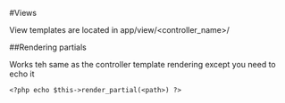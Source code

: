 #Views

View templates are located in app/view/<controller_name>/

##Rendering partials

Works teh same as the controller template rendering except you need to echo it

`<?php echo $this->render_partial(<path>) ?>`

